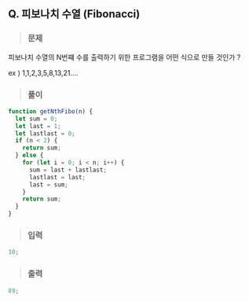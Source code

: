 ## Q. 피보나치 수열 (Fibonacci)

> ### 문제

피보나치 수열의 N번쨰 수를 출력하기 위한 프로그램을 어떤 식으로 만들 것인가 ?

ex ) 1,1,2,3,5,8,13,21....

> ### 풀이

```javascript
function getNthFibo(n) {
  let sum = 0;
  let last = 1;
  let lastlast = 0;
  if (n < 2) {
    return sum;
  } else {
    for (let i = 0; i < n; i++) {
      sum = last + lastlast;
      lastlast = last;
      last = sum;
    }
    return sum;
  }
}
```

> ### 입력

```javascript
10;
```

> ### 출력

```javascript
89;
```
